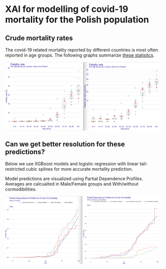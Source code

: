 # XAI for modelling of covid-19 mortality for the Polish population

## Crude mortality rates

The covid-19 related mortality reported by different countries is most often reported in age groups. 
The following graphs summarize [these statisitcs](https://en.wikipedia.org/wiki/Mortality_due_to_COVID-19).

![Mortality for regions, data from Wikipedia](mortality_all_A.png)

## Can we get better resolution for these predictions? 

Below we use XGBoost models and logistic regression with linear tail-restricted cubic splines for more accurate mortality prediction.

Model predictions are visualized using Partial Dependence Profiles. Averages are calcualted in Male/Female groups and With/without cormodibilities.

![Mortality for Poland, data from TODO](mortality_all_B.png)

